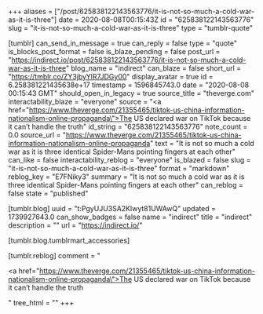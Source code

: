 +++
aliases = ["/post/625838122143563776/it-is-not-so-much-a-cold-war-as-it-is-three"]
date = 2020-08-08T00:15:43Z
id = "625838122143563776"
slug = "it-is-not-so-much-a-cold-war-as-it-is-three"
type = "tumblr-quote"

[tumblr]
can_send_in_message = true
can_reply = false
type = "quote"
is_blocks_post_format = false
is_blaze_pending = false
post_url = "https://indirect.io/post/625838122143563776/it-is-not-so-much-a-cold-war-as-it-is-three"
blog_name = "indirect"
can_blaze = false
short_url = "https://tmblr.co/ZY3jbyYlR7JDGy00"
display_avatar = true
id = 6.258381221435638e+17
timestamp = 1596845743.0
date = "2020-08-08 00:15:43 GMT"
should_open_in_legacy = true
source_title = "theverge.com"
interactability_blaze = "everyone"
source = "<a href=\"https://www.theverge.com/21355465/tiktok-us-china-information-nationalism-online-propaganda\">The US declared war on TikTok because it can’t handle the truth</a>"
id_string = "625838122143563776"
note_count = 0.0
source_url = "https://www.theverge.com/21355465/tiktok-us-china-information-nationalism-online-propaganda"
text = "It is not so much a cold war as it is three identical Spider-Mans pointing fingers at each other"
can_like = false
interactability_reblog = "everyone"
is_blazed = false
slug = "it-is-not-so-much-a-cold-war-as-it-is-three"
format = "markdown"
reblog_key = "E7FNiky3"
summary = "It is not so much a cold war as it is three identical Spider-Mans pointing fingers at each other"
can_reblog = false
state = "published"

[tumblr.blog]
uuid = "t:PgyUJU3SA2Klwyt81UWAwQ"
updated = 1739927643.0
can_show_badges = false
name = "indirect"
title = "indirect"
description = ""
url = "https://indirect.io/"

[tumblr.blog.tumblrmart_accessories]

[tumblr.reblog]
comment = "<p><a href=\"https://www.theverge.com/21355465/tiktok-us-china-information-nationalism-online-propaganda\">The US declared war on TikTok because it can’t handle the truth</a></p>"
tree_html = ""
+++
